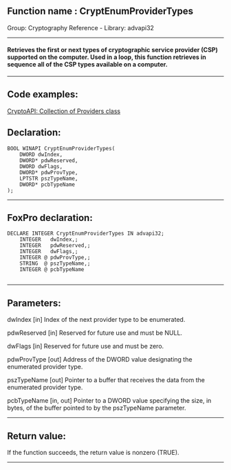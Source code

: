 
## Function name : CryptEnumProviderTypes
Group: Cryptography Reference - Library: advapi32    
***  


#### Retrieves the first or next types of cryptographic service provider (CSP) supported on the computer. Used in a loop, this function retrieves in sequence all of the CSP types available on a computer.

***  


## Code examples:
[CryptoAPI: Collection of Providers class](../../samples/sample_463.md)  

## Declaration:
```foxpro  
BOOL WINAPI CryptEnumProviderTypes(
	DWORD dwIndex,
	DWORD* pdwReserved,
	DWORD dwFlags,
	DWORD* pdwProvType,
	LPTSTR pszTypeName,
	DWORD* pcbTypeName
);  
```  
***  


## FoxPro declaration:
```foxpro  
DECLARE INTEGER CryptEnumProviderTypes IN advapi32;
	INTEGER   dwIndex,;
	INTEGER   pdwReserved,;
	INTEGER   dwFlags,;
	INTEGER @ pdwProvType,;
	STRING  @ pszTypeName,;
	INTEGER @ pcbTypeName
  
```  
***  


## Parameters:
dwIndex 
[in] Index of the next provider type to be enumerated. 

pdwReserved 
[in] Reserved for future use and must be NULL. 

dwFlags 
[in] Reserved for future use and must be zero. 

pdwProvType 
[out] Address of the DWORD value designating the enumerated provider type. 

pszTypeName 
[out] Pointer to a buffer that receives the data from the enumerated provider type.

pcbTypeName 
[in, out] Pointer to a DWORD value specifying the size, in bytes, of the buffer pointed to by the pszTypeName parameter.  
***  


## Return value:
If the function succeeds, the return value is nonzero (TRUE).  
***  

